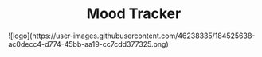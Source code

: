 <h1 align="center"> Mood Tracker </h1>
![logo](https://user-images.githubusercontent.com/46238335/184525638-ac0decc4-d774-45bb-aa19-cc7cdd377325.png)
